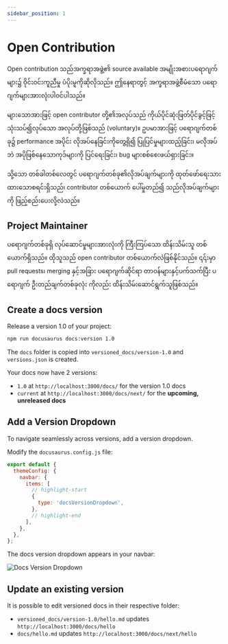 ```yaml
---
sidebar_position: 1
---
```


# Open Contribution

Open contribution သည်အက္ခရာအဖွဲ့၏ source available အမျိုးအစားပရောဂျက်များ၌ ဝိုင်းဝင်းကူညီမှု ပံပိုးမူကိုဆိုလိုသည်။ 
ဤနေရာတွင့် အက္ခရာအဖွဲ့စီမံသော ပရောဂျက်များအားလုံးပါဝင်ပါသည်။

များသောအားဖြင့် open contributor တို့၏အလုပ်သည် ကိုယ်ပိုင်ဆုံးဖြတ်ပိုင်ခွင့်ဖြင့် သုံးသပ်၍လုပ်သော အလုပ်တို့ဖြစ်သည် (voluntary)။ ဥပမာအားဖြင့် ပရောဂျက်တစ်ခု၌ performance အပိုင်း လိုအပ်နေခြင်းကိုတွေ့ရှိ၍ ပြုပြင်မှုများထည့်ခြင်း၊ မလိုအပ်ဘဲ အပိုဖြစ်နေသောကုဒ်များကို ပြင်ရေးခြင်း၊ bug များစစ်စေးဖယ်ရှားခြင်း။

သို့သော တစ်ခါတစ်လေတွင် ပရောဂျက်တစ်ခု၏လိုအပ်ချက်များကို ထုတ်ဖော်ရေးသားထားသောစရင်းရှိသည်၊ contributor တစ်ယောက် ပေါ်မှုတည်၍ သည်လိုအပ်ချက်များကို ဖြည့်စည်းပေးလို့လဲသည်။ 

## Project Maintainer

ပရောဂျက်တစ်ခုရှိ လုပ်ဆောင်မှုများအားလုံးကို ကြီးကြပ်သော ထိန်းသိမ်းသူ တစ်ယောက်ရှိသည်။ ထိုသူသည် open contributor တစ်ယောက်လဲဖြစ်နိုင်သည်။ ၎၎်းမှာ pull requests၊ merging နှင့်အခြား ပရောဂျက်ဆိုင်ရာ တာဝန်များနှင့်ပက်သက်ပြီး ပရောဂျက် ဦးတည်ချက်တစ်ခုလုံး ကိုလည်း ထိန်းသိမ်းဆောင်ရွက်သူဖြစ်သည်။

## Create a docs version

Release a version 1.0 of your project:

```bash
npm run docusaurus docs:version 1.0
```

The `docs` folder is copied into `versioned_docs/version-1.0` and `versions.json` is created.

Your docs now have 2 versions:

- `1.0` at `http://localhost:3000/docs/` for the version 1.0 docs
- `current` at `http://localhost:3000/docs/next/` for the **upcoming, unreleased docs**

## Add a Version Dropdown

To navigate seamlessly across versions, add a version dropdown.

Modify the `docusaurus.config.js` file:

```js title="docusaurus.config.js"
export default {
  themeConfig: {
    navbar: {
      items: [
        // highlight-start
        {
          type: 'docsVersionDropdown',
        },
        // highlight-end
      ],
    },
  },
};
```

The docs version dropdown appears in your navbar:

![Docs Version Dropdown](./img/docsVersionDropdown.png)

## Update an existing version

It is possible to edit versioned docs in their respective folder:

- `versioned_docs/version-1.0/hello.md` updates `http://localhost:3000/docs/hello`
- `docs/hello.md` updates `http://localhost:3000/docs/next/hello`

